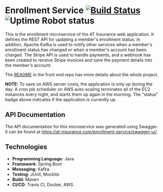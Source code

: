 # Enrollment Service [![Build Status](https://travis-ci.com/abhithube/enrollment-service.svg?branch=master)](https://travis-ci.com/abhithube/enrollment-service) ![Uptime Robot status](https://img.shields.io/uptimerobot/status/m786310891-a31c47a8cf55015eb4d32123?label=status)


This is the enrollment microservice of the AT Insurance web application. It defines the REST API for updating a member's enrollment status. In addition, Apache Kafka is used to notify other services when a member's enrollment status has changed or when a member's account has been charged. The Stripe API is used to handle payments, and a webhook has been created to receive Stripe invoices and save the payment details into the member's account.

The [README](https://github.com/abhithube/insurance-portal-angular) in the front end repo has more details about the whole project.

**NOTE:** To save on AWS server costs, the application is only up during the day. A cron job scheduler on AWS auto-scaling terminates all of the EC2 instances every night, and starts them up again in the morning. The "status" badge above indicates if the application is currently up.

## API Documentation
The API documentation for this microservice was generated using Swagger. It can be found at https://at-insurance.com/enrollment-service/swagger-ui/.

## Technologies
- **Programming Language**: Java
- **Framework**: Spring Boot
- **Messaging**: Kafka
- **Testing**: JUnit, Mockito
- **Build**: Maven
- **CI/CD**: Travis CI, Docker, AWS
